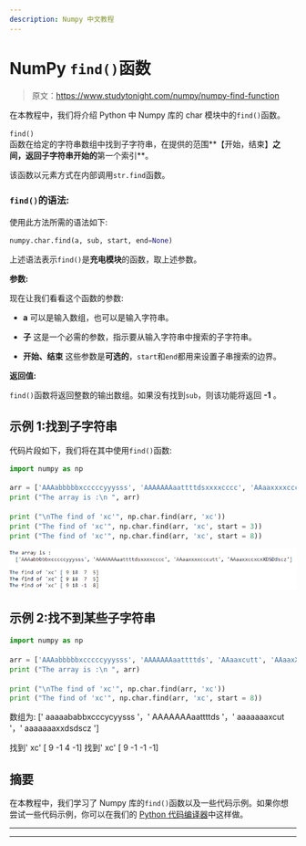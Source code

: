 ```yaml
---
description: Numpy 中文教程
---
```


# NumPy `find()`函数

> 原文：<https://www.studytonight.com/numpy/numpy-find-function>

在本教程中，我们将介绍 Python 中 Numpy 库的 char 模块中的`find()`函数。

`find()`函数在给定的字符串数组中找到子字符串，在提供的范围**【开始，结束】**之间，返回子字符串开始的**第一个索引**。

该函数以元素方式在内部调用`str.find`函数。

### `find()`的语法:

使用此方法所需的语法如下:

```py
numpy.char.find(a, sub, start, end=None)
```

上述语法表示`find()`是**充电模块**的函数，取上述参数。

**参数:**

现在让我们看看这个函数的参数:

*   **a**
    可以是输入数组，也可以是输入字符串。

*   **子**
    这是一个必需的参数，指示要从输入字符串中搜索的子字符串。

*   **开始、结束**
    这些参数是**可选的**，`start`和`end`都用来设置子串搜索的边界。

**返回值:**

`find()`函数将返回整数的输出数组。如果没有找到`sub`，则该功能将返回 **-1** 。

## 示例 1:找到子字符串

代码片段如下，我们将在其中使用`find()`函数:

```py
import numpy as np 

arr = ['AAAabbbbbxcccccyyysss', 'AAAAAAAaattttdsxxxxcccc', 'AAaaxxxxcccutt', 'AAaaxxccxcxXDSDdscz'] 
print ("The array is :\n ", arr) 

print ("\nThe find of 'xc'", np.char.find(arr, 'xc')) 
print ("The find of 'xc'", np.char.find(arr, 'xc', start = 3)) 
print ("The find of 'xc'", np.char.find(arr, 'xc', start = 8)) 
```

![using numpy find() method example](img/217313e8ab2b5804b4bdbe39954f6bfc.png)

## 示例 2:找不到某些子字符串

```py
import numpy as np 

arr = ['AAAabbbbbxcccccyyysss', 'AAAAAAAaattttds', 'AAaaxcutt', 'AAaaxXDSDdscz'] 
print ("The array is :\n ", arr) 

print ("\nThe find of 'xc'", np.char.find(arr, 'xc')) 
print ("The find of 'xc'", np.char.find(arr, 'xc', start = 8)) 
```

数组为:
[' aaaaababbxcccycyysss '，' AAAAAAAaattttds '，' aaaaaaaxcut '，' aaaaaaaxxdsdscz ']

找到' xc' [ 9 -1 4 -1]
找到' xc' [ 9 -1 -1 -1]

## 摘要

在本教程中，我们学习了 Numpy 库的`find()`函数以及一些代码示例。如果你想尝试一些代码示例，你可以在我们的 [Python 代码编译器](https://www.studytonight.com/code/playground/python/)中这样做。

* * *

* * *